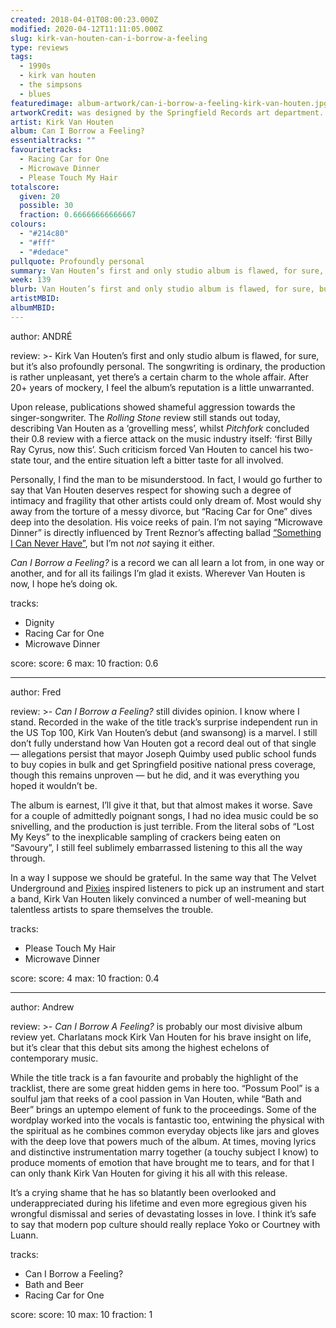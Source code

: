 ```yaml
---
created: 2018-04-01T08:00:23.000Z
modified: 2020-04-12T11:11:05.000Z
slug: kirk-van-houten-can-i-borrow-a-feeling
type: reviews
tags:
  - 1990s
  - kirk van houten
  - the simpsons
  - blues
featuredimage: album-artwork/can-i-borrow-a-feeling-kirk-van-houten.jpg
artworkCredit: was designed by the Springfield Records art department. Van Houten insisted on 48 variations being made before deciding he liked the first one the best. The cost of making so many covers, combined with the historic underperformance of the album, led to Springfield Records going bankrupt at the start of 1997.
artist: Kirk Van Houten
album: Can I Borrow a Feeling?
essentialtracks: ""
favouritetracks:
  - Racing Car for One
  - Microwave Dinner
  - Please Touch My Hair
totalscore:
  given: 20
  possible: 30
  fraction: 0.66666666666667
colours:
  - "#214c80"
  - "#fff"
  - "#dedace"
pullquote: Profoundly personal
summary: Van Houten’s first and only studio album is flawed, for sure, but it’s also profoundly personal. The songwriting is ordinary, the production is rather unpleasant, yet there’s a certain charm to the whole affair. After 20+ years of mockery, I feel the album’s reputation is a little unwarranted.
week: 139
blurb: Van Houten’s first and only studio album is flawed, for sure, but also profoundly personal. After 20+ years of mockery its reputation seems a tad unwarranted.
artistMBID: 
albumMBID:
---
```

author: ANDRÉ

review: >-
  Kirk Van Houten’s first and only studio album is flawed, for sure, but it’s also profoundly personal. The songwriting is ordinary, the production is rather unpleasant, yet there’s a certain charm to the whole affair. After 20+ years of mockery, I feel the album’s reputation is a little unwarranted. 
  
  Upon release, publications showed shameful aggression towards the singer-songwriter. The *Rolling Stone* review still stands out today, describing Van Houten as a ‘grovelling mess’, whilst *Pitchfork* concluded their 0.8 review with a fierce attack on the music industry itself: ‘first Billy Ray Cyrus, now this’. Such criticism forced Van Houten to cancel his two-state tour, and the entire situation left a bitter taste for all involved. 
  
  Personally, I find the man to be misunderstood. In fact, I would go further to say that Van Houten deserves respect for showing such a degree of intimacy and fragility that other artists could only dream of. Most would shy away from the torture of a messy divorce, but “Racing Car for One” dives deep into the desolation. His voice reeks of pain. I’m not saying “Microwave Dinner” is directly influenced by Trent Reznor’s affecting ballad [“Something I Can Never Have”](https://www.youtube.com/watch?v=WAGAoy5WZWY), but I’m not *not* saying it either. 
  
  *Can I Borrow a Feeling?* is a record we can all learn a lot from, in one way or another, and for all its failings I’m glad it exists. Wherever Van Houten is now, I hope he’s doing ok.
  
tracks:
  - Dignity
  - ­Racing Car for One
  - ­Microwave Dinner

score:
  score: 6
  max: 10
  fraction: 0.6

---
author: Fred

review: >-
  *Can I Borrow a Feeling?* still divides opinion. I know where I stand. Recorded in the wake of the title track’s surprise independent run in the US Top 100, Kirk Van Houten’s debut (and swansong) is a marvel. I still don’t fully understand how Van Houten got a record deal out of that single — allegations persist that mayor Joseph Quimby used public school funds to buy copies in bulk and get Springfield positive national press coverage, though this remains unproven — but he did, and it was everything you hoped it wouldn’t be. 
  
  The album is earnest, I’ll give it that, but that almost makes it worse. Save for a couple of admittedly poignant songs, I had no idea music could be so snivelling, and the production is just terrible. From the literal sobs of “Lost My Keys” to the inexplicable sampling of crackers being eaten on “Savoury”, I still feel sublimely embarrassed listening to this all the way through. 
  
  In a way I suppose we should be grateful. In the same way that The Velvet Underground and [Pixies](/reviews/pixies-doolittle/) inspired listeners to pick up an instrument and start a band, Kirk Van Houten likely convinced a number of well-meaning but talentless artists to spare themselves the trouble.

tracks:
  - Please Touch My Hair
  - ­Microwave Dinner

score:
  score: 4
  max: 10
  fraction: 0.4

---
author: Andrew

review: >-
  *Can I Borrow A Feeling?* is probably our most divisive album review yet. Charlatans mock Kirk Van Houten for his brave insight on life, but it’s clear that this debut sits among the highest echelons of contemporary music. 
  
  While the title track is a fan favourite and probably the highlight of the tracklist, there are some great hidden gems in here too. “Possum Pool” is a soulful jam that reeks of a cool passion in Van Houten, while “Bath and Beer” brings an uptempo element of funk to the proceedings. Some of the wordplay worked into the vocals is fantastic too, entwining the physical with the spiritual as he combines common everyday objects like jars and gloves with the deep love that powers much of the album. At times, moving lyrics and distinctive instrumentation marry together (a touchy subject I know) to produce moments of emotion that have brought me to tears, and for that I can only thank Kirk Van Houten for giving it his all with this release. 
  
  It’s a crying shame that he has so blatantly been overlooked and underappreciated during his lifetime and even more egregious given his wrongful dismissal and series of devastating losses in love. I think it’s safe to say that modern pop culture should really replace Yoko or Courtney with Luann.

tracks:
  - Can I Borrow a Feeling?
  - ­Bath and Beer
  - ­Racing Car for One
  
score:
  score: 10
  max: 10
  fraction: 1
